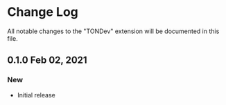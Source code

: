 # Change Log

All notable changes to the "TONDev" extension will be documented in this file.

## 0.1.0 Feb 02, 2021
### New
- Initial release
